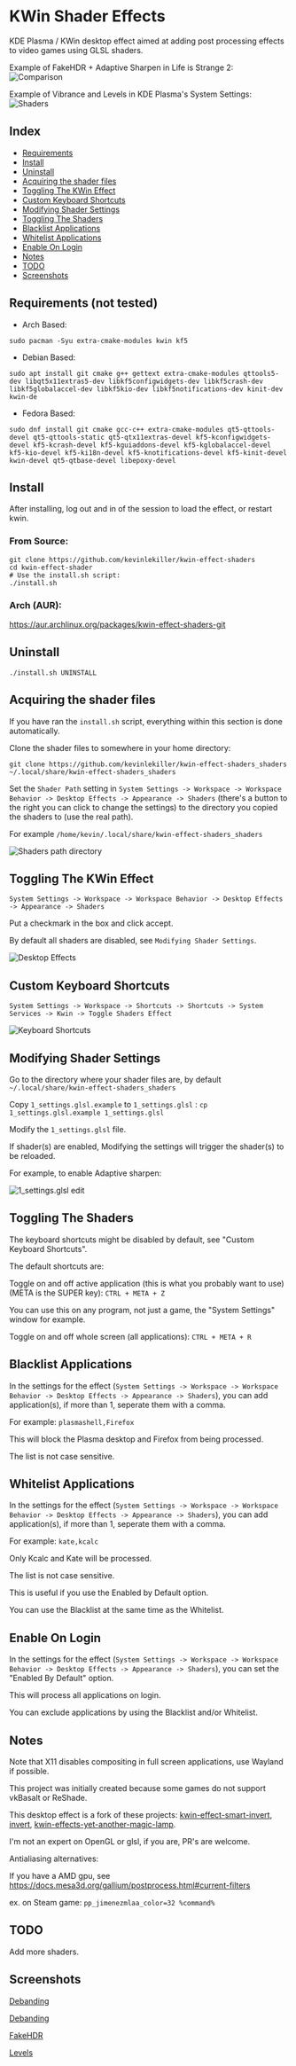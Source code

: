 # KWin Shader Effects
KDE Plasma / KWin desktop effect aimed at adding post processing effects to video games using GLSL shaders.

Example of FakeHDR + Adaptive Sharpen in Life is Strange 2:  
![Comparison](https://github.com/kevinlekiller/kwin-effect-shaders/raw/main/images/comparison.png)

Example of Vibrance and Levels in KDE Plasma's System Settings:
![Shaders](https://github.com/kevinlekiller/kwin-effect-shaders/raw/main/images/shaders.png)
## Index
- [Requirements](#requirements-not-tested)
- [Install](#install)
- [Uninstall](#uninstall)
- [Acquiring the shader files](#acquiring-the-shader-files)
- [Toggling The KWin Effect](#toggling-the-kwin-effect)
- [Custom Keyboard Shortcuts](#custom-keyboard-shortcuts)
- [Modifying Shader Settings](#modifying-shader-settings)
- [Toggling The Shaders](#toggling-the-shaders)
- [Blacklist Applications](#blacklist-applications)
- [Whitelist Applications](#whitelist-applications)
- [Enable On Login](#enable-on-login)
- [Notes](#notes)
- [TODO](#todo)
- [Screenshots](#screenshots)
## Requirements (not tested)
- Arch Based:

`sudo pacman -Syu extra-cmake-modules kwin kf5`
- Debian Based:

`sudo apt install git cmake g++ gettext extra-cmake-modules qttools5-dev libqt5x11extras5-dev libkf5configwidgets-dev libkf5crash-dev libkf5globalaccel-dev libkf5kio-dev libkf5notifications-dev kinit-dev kwin-de`
- Fedora Based:

`sudo dnf install git cmake gcc-c++ extra-cmake-modules qt5-qttools-devel qt5-qttools-static qt5-qtx11extras-devel kf5-kconfigwidgets-devel kf5-kcrash-devel kf5-kguiaddons-devel kf5-kglobalaccel-devel kf5-kio-devel kf5-ki18n-devel kf5-knotifications-devel kf5-kinit-devel kwin-devel qt5-qtbase-devel libepoxy-devel`

## Install
After installing, log out and in of the session to load the effect, or restart kwin.
### From Source:
    git clone https://github.com/kevinlekiller/kwin-effect-shaders
    cd kwin-effect-shader
    # Use the install.sh script:
    ./install.sh

### Arch (AUR):
https://aur.archlinux.org/packages/kwin-effect-shaders-git

## Uninstall
    ./install.sh UNINSTALL

## Acquiring the shader files
If you have ran the `install.sh` script, everything within this section is done automatically.

Clone the shader files to somewhere in your home directory:

    git clone https://github.com/kevinlekiller/kwin-effect-shaders_shaders ~/.local/share/kwin-effect-shaders_shaders

Set the `Shader Path` setting in `System Settings -> Workspace -> Workspace Behavior -> Desktop Effects -> Appearance -> Shaders` (there's a button to the right you can click to change the settings) to the directory you copied the shaders to (use the real path).

For example `/home/kevin/.local/share/kwin-effect-shaders_shaders`

![Shaders path directory](https://github.com/kevinlekiller/kwin-effect-shaders/raw/main/images/shader_path.png)

## Toggling The KWin Effect
`System Settings -> Workspace -> Workspace Behavior -> Desktop Effects -> Appearance -> Shaders`

Put a checkmark in the box and click accept.

By default all shaders are disabled, see `Modifying Shader Settings`.

![Desktop Effects](https://github.com/kevinlekiller/kwin-effect-shaders/raw/main/images/settings1.png)

## Custom Keyboard Shortcuts
`System Settings -> Workspace -> Shortcuts -> Shortcuts -> System Services -> Kwin -> Toggle Shaders Effect`

![Keyboard Shortcuts](https://github.com/kevinlekiller/kwin-effect-shaders/raw/main/images/shortcuts.png)

## Modifying Shader Settings
Go to the directory where your shader files are, by default `~/.local/share/kwin-effect-shaders_shaders`

Copy `1_settings.glsl.example` to `1_settings.glsl` : `cp 1_settings.glsl.example 1_settings.glsl`

Modify the `1_settings.glsl` file.

If shader(s) are enabled, Modifying the settings will trigger the shader(s) to be reloaded.

For example, to enable Adaptive sharpen:

![1_settings.glsl edit](https://github.com/kevinlekiller/kwin-effect-shaders/raw/main/images/shader_settings.png)

## Toggling The Shaders
The keyboard shortcuts might be disabled by default, see "Custom Keyboard Shortcuts".

The default shortcuts are:

Toggle on and off active application (this is what you probably want to use) (META is the SUPER key): `CTRL + META + Z`

You can use this on any program, not just a game, the "System Settings" window for example.

Toggle on and off whole screen (all applications): `CTRL + META + R`

## Blacklist Applications
In the settings for the effect (`System Settings -> Workspace -> Workspace Behavior -> Desktop Effects -> Appearance -> Shaders`), you can add application(s), if more than 1, seperate them with a comma.

For example: `plasmashell,Firefox`

This will block the Plasma desktop and Firefox from being processed.

The list is not case sensitive.

## Whitelist Applications
In the settings for the effect (`System Settings -> Workspace -> Workspace Behavior -> Desktop Effects -> Appearance -> Shaders`), you can add application(s), if more than 1, seperate them with a comma.

For example: `kate,kcalc`

Only Kcalc and Kate will be processed.

The list is not case sensitive.

This is useful if you use the Enabled by Default option.

You can use the Blacklist at the same time as the Whitelist.

## Enable On Login
In the settings for the effect (`System Settings -> Workspace -> Workspace Behavior -> Desktop Effects -> Appearance -> Shaders`), you can set the "Enabled By Default" option.

This will process all applications on login.

You can exclude applications by using the Blacklist and/or Whitelist.

## Notes
Note that X11 disables compositing in full screen applications, use Wayland if possible.

This project was initially created because some games do not support vkBasalt or ReShade.

This desktop effect is a fork of these projects: [kwin-effect-smart-invert](https://github.com/natask/kwin-effect-smart-invert), [invert](https://github.com/KDE/kwin/tree/master/src/effects/invert), [kwin-effects-yet-another-magic-lamp](https://github.com/zzag/kwin-effects-yet-another-magic-lamp).

I'm not an expert on OpenGL or glsl, if you are, PR's are welcome.

Antialiasing alternatives:

If you have a AMD  gpu, see https://docs.mesa3d.org/gallium/postprocess.html#current-filters

ex. on Steam game: `pp_jimenezmlaa_color=32 %command%`

## TODO
Add more shaders.

## Screenshots
[Debanding](https://cdn.knightlab.com/libs/juxtapose/latest/embed/index.html?uid=ae7aca12-941d-11ec-a554-13fc6baea232)

[Debanding](https://cdn.knightlab.com/libs/juxtapose/latest/embed/index.html?uid=ff817972-92b2-11ec-a554-13fc6baea232)

[FakeHDR](https://cdn.knightlab.com/libs/juxtapose/latest/embed/index.html?uid=07c3c256-92b4-11ec-a554-13fc6baea232)

[Levels](https://cdn.knightlab.com/libs/juxtapose/latest/embed/index.html?uid=5fb083ae-92b5-11ec-a554-13fc6baea232)
